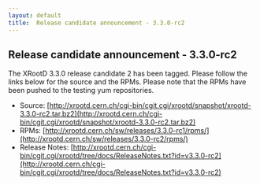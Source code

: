 ```yaml
---
layout: default
title:  Release candidate announcement - 3.3.0-rc2
---
```


Release candidate announcement - 3.3.0-rc2
------------------------------------------

The XRootD 3.3.0 release candidate 2 has been tagged. Please follow the links
below for the source and the RPMs. Please note that the RPMs have been pushed
to the testing yum repositories.

 * Source: [http://xrootd.cern.ch/cgi-bin/cgit.cgi/xrootd/snapshot/xrootd-3.3.0-rc2.tar.bz2](http://xrootd.cern.ch/cgi-bin/cgit.cgi/xrootd/snapshot/xrootd-3.3.0-rc2.tar.bz2)
 * RPMs: [http://xrootd.cern.ch/sw/releases/3.3.0-rc1/rpms/](http://xrootd.cern.ch/sw/releases/3.3.0-rc2/rpms/)
 * Release Notes: [http://xrootd.cern.ch/cgi-bin/cgit.cgi/xrootd/tree/docs/ReleaseNotes.txt?id=v3.3.0-rc2](http://xrootd.cern.ch/cgi-bin/cgit.cgi/xrootd/tree/docs/ReleaseNotes.txt?id=v3.3.0-rc2)
